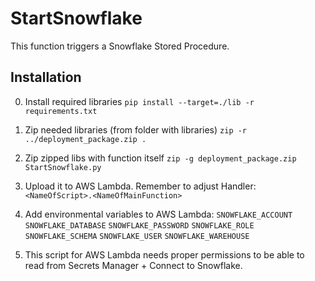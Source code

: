 # StartSnowflake
This function triggers a Snowflake Stored Procedure.

## Installation
0. Install required libraries
`pip install --target=./lib -r requirements.txt`

1. Zip needed libraries (from folder with libraries)
`zip -r ../deployment_package.zip .`

2. Zip zipped libs with function itself
`zip -g deployment_package.zip StartSnowflake.py`

3. Upload it to AWS Lambda. Remember to adjust Handler:
`<NameOfScript>.<NameOfMainFunction>`

4. Add environmental variables to AWS Lambda: 
`SNOWFLAKE_ACCOUNT`
`SNOWFLAKE_DATABASE`
`SNOWFLAKE_PASSWORD`
`SNOWFLAKE_ROLE`
`SNOWFLAKE_SCHEMA`
`SNOWFLAKE_USER`
`SNOWFLAKE_WAREHOUSE`

5. This script for AWS Lambda needs proper permissions to be able to read from Secrets Manager + Connect to Snowflake.
